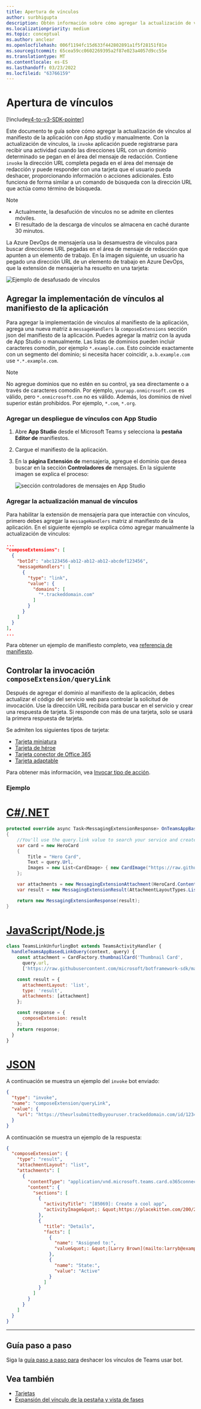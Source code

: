```yaml
---
title: Apertura de vínculos
author: surbhigupta
description: Obtén información sobre cómo agregar la actualización de vínculos con la extensión de mensajería en una aplicación Microsoft Teams con el manifiesto de la aplicación o manualmente con ejemplos y ejemplos de código.
ms.localizationpriority: medium
ms.topic: conceptual
ms.author: anclear
ms.openlocfilehash: 006f1194fc15d633f442802891a1f5f28151f81e
ms.sourcegitcommit: 65cea59cc0602269395a2f87e023a4057d9cc55e
ms.translationtype: MT
ms.contentlocale: es-ES
ms.lasthandoff: 03/23/2022
ms.locfileid: "63766159"
---
```

# <a name="link-unfurling"></a>Apertura de vínculos

[!include[v4-to-v3-SDK-pointer](~/includes/v4-to-v3-pointer-me.md)]

Este documento te guía sobre cómo agregar la actualización de vínculos al manifiesto de la aplicación con App studio y manualmente. Con la actualización de vínculos, la `invoke` aplicación puede registrarse para recibir una actividad cuando las direcciones URL con un dominio determinado se pegan en el área del mensaje de redacción. Contiene `invoke` la dirección URL completa pegada en el área del mensaje de redacción y puede responder con una tarjeta que el usuario pueda deshacer, proporcionando información o acciones adicionales. Esto funciona de forma similar a un comando de búsqueda con la dirección URL que actúa como término de búsqueda.

> [!NOTE]
>
> * Actualmente, la desafución de vínculos no se admite en clientes móviles.
> * El resultado de la descarga de vínculos se almacena en caché durante 30 minutos.

La Azure DevOps de mensajería usa la desamuestra de vínculos para buscar direcciones URL pegadas en el área de mensaje de redacción que apunten a un elemento de trabajo. En la imagen siguiente, un usuario ha pegado una dirección URL de un elemento de trabajo en Azure DevOps, que la extensión de mensajería ha resuelto en una tarjeta:

![Ejemplo de desafusado de vínculos](~/assets/images/compose-extensions/messagingextensions_linkunfurling.png)

## <a name="add-link-unfurling-to-your-app-manifest"></a>Agregar la implementación de vínculos al manifiesto de la aplicación

Para agregar la implementación de vínculos al manifiesto de la aplicación, agrega una nueva matriz a `messageHandlers` la `composeExtensions` sección json del manifiesto de la aplicación. Puedes agregar la matriz con la ayuda de App Studio o manualmente. Las listas de dominios pueden incluir caracteres comodín, por ejemplo `*.example.com`. Esto coincide exactamente con un segmento del dominio; si necesita hacer coincidir, `a.b.example.com` use `*.*.example.com`.

> [!NOTE]
> No agregue dominios que no estén en su control, ya sea directamente o a través de caracteres comodín. Por ejemplo, `yourapp.onmicrosoft.com` es válido, pero `*.onmicrosoft.com` no es válido. Además, los dominios de nivel superior están prohibidos. Por ejemplo, `*.com`, `*.org`.

### <a name="add-link-unfurling-using-app-studio"></a>Agregar un despliegue de vínculos con App Studio

1. Abre **App Studio** desde el Microsoft Teams y selecciona la **pestaña Editor de** manifiestos.
1. Cargue el manifiesto de la aplicación.
1. En la **página Extensión de** mensajería, agregue el dominio que desea buscar en la sección **Controladores de** mensajes. En la siguiente imagen se explica el proceso:

    ![sección controladores de mensajes en App Studio](~/assets/images/link-unfurling.png)

### <a name="add-link-unfurling-manually"></a>Agregar la actualización manual de vínculos

Para habilitar la extensión de mensajería para que interactúe con vínculos, primero debes agregar la `messageHandlers` matriz al manifiesto de la aplicación. En el siguiente ejemplo se explica cómo agregar manualmente la actualización de vínculos:

```json
...
"composeExtensions": [
  {
    "botId": "abc123456-ab12-ab12-ab12-abcdef123456",
    "messageHandlers": [
      {
        "type": "link",
        "value": {
          "domains": [
            "*.trackeddomain.com"
          ]
        }
      }
    ]
  }
],
...
```

Para obtener un ejemplo de manifiesto completo, vea [referencia de manifiesto](~/resources/schema/manifest-schema.md).

## <a name="handle-the-composeextensionquerylink-invoke"></a>Controlar la invocación `composeExtension/queryLink`

Después de agregar el dominio al manifiesto de la aplicación, debes actualizar el código del servicio web para controlar la solicitud de invocación. Use la dirección URL recibida para buscar en el servicio y crear una respuesta de tarjeta. Si responde con más de una tarjeta, solo se usará la primera respuesta de tarjeta.

Se admiten los siguientes tipos de tarjeta:

* [Tarjeta miniatura](~/task-modules-and-cards/cards/cards-reference.md#thumbnail-card)
* [Tarjeta de héroe](~/task-modules-and-cards/cards/cards-reference.md#hero-card)
* [Tarjeta conector de Office 365](~/task-modules-and-cards/cards/cards-reference.md#office-365-connector-card)
* [Tarjeta adaptable](~/task-modules-and-cards/cards/cards-reference.md#adaptive-card)

Para obtener más información, vea [Invocar tipo de acción](~/task-modules-and-cards/cards/cards-actions.md#action-type-invoke).

### <a name="example"></a>Ejemplo

# <a name="cnet"></a>[C#/.NET](#tab/dotnet)

```csharp
protected override async Task<MessagingExtensionResponse> OnTeamsAppBasedLinkQueryAsync(ITurnContext<IInvokeActivity> turnContext, AppBasedLinkQuery query, CancellationToken cancellationToken)
{
    //You'll use the query.link value to search your service and create a card response
    var card = new HeroCard
    {
        Title = "Hero Card",
        Text = query.Url,
        Images = new List<CardImage> { new CardImage("https://raw.githubusercontent.com/microsoft/botframework-sdk/master/icon.png") },
    };

    var attachments = new MessagingExtensionAttachment(HeroCard.ContentType, null, card);
    var result = new MessagingExtensionResult(AttachmentLayoutTypes.List, "result", new[] { attachments }, null, "test unfurl");

    return new MessagingExtensionResponse(result);
}
```

# <a name="javascriptnodejs"></a>[JavaScript/Node.js](#tab/javascript)

```javascript
class TeamsLinkUnfurlingBot extends TeamsActivityHandler {
  handleTeamsAppBasedLinkQuery(context, query) {
    const attachment = CardFactory.thumbnailCard('Thumbnail Card',
      query.url,
      ['https://raw.githubusercontent.com/microsoft/botframework-sdk/master/icon.png']);

    const result = {
      attachmentLayout: 'list',
      type: 'result',
      attachments: [attachment]
    };

    const response = {
      composeExtension: result
    };
    return response;
  }
}
```

# <a name="json"></a>[JSON](#tab/json)

A continuación se muestra un ejemplo del `invoke` bot enviado:

```json
{
  "type": "invoke",
  "name": "composeExtension/queryLink",
  "value": {
    "url": "https://theurlsubmittedbyyouruser.trackeddomain.com/id/1234"
  }
}
```

A continuación se muestra un ejemplo de la respuesta:

```json
{
  "composeExtension": {
    "type": "result",
    "attachmentLayout": "list",
    "attachments": [
      {
        "contentType": "application/vnd.microsoft.teams.card.o365connector",
        "content": {
          "sections": [
            {
              "activityTitle": "[85069]: Create a cool app",
              "activityImage&quot;: &quot;https://placekitten.com/200/200"
            },
            {
              "title": "Details",
              "facts": [
                {
                  "name": "Assigned to:",
                  "value&quot;: &quot;[Larry Brown](mailto:larryb@example.com)"
                },
                {
                  "name": "State:",
                  "value": "Active"
                }
              ]
            }
          ]
        }
      }
    ]
  }
}
```

* * *

## <a name="step-by-step-guide"></a>Guía paso a paso

Siga la [guía paso a paso para](../../sbs-botbuilder-linkunfurling.yml) deshacer los vínculos de Teams usar bot.

## <a name="see-also"></a>Vea también

* [Tarjetas](~/task-modules-and-cards/what-are-cards.md)
* [Expansión del vínculo de la pestaña y vista de fases](~/tabs/tabs-link-unfurling.md)